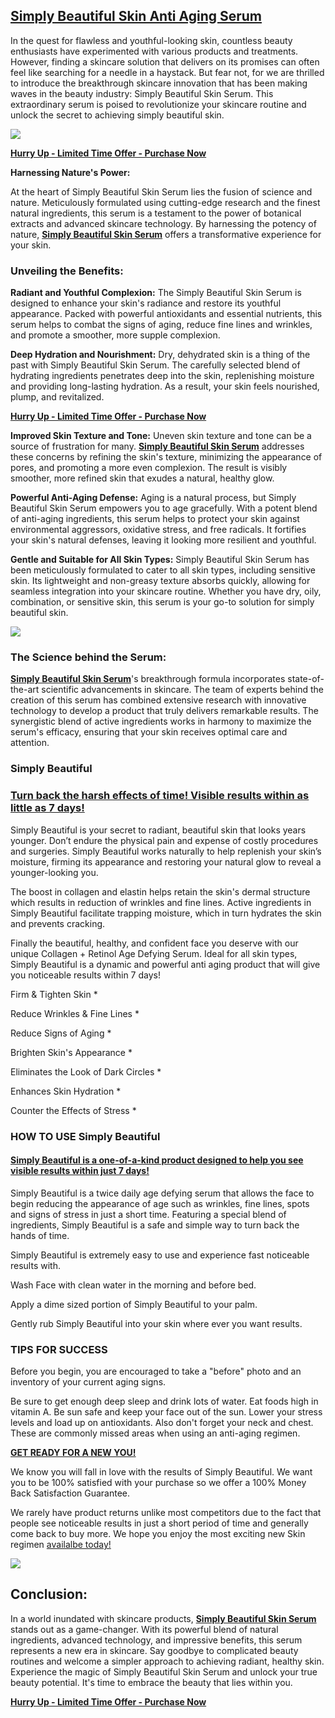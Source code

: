 **[Simply Beautiful Skin Anti Aging Serum](https://www.facebook.com/people/Simply-Beautiful-Skin-Serum/100094409645588/)**
--------------------------------------------------------------------------------------------------------------------------

In the quest for flawless and youthful-looking skin, countless beauty enthusiasts have experimented with various products and treatments. However, finding a skincare solution that delivers on its promises can often feel like searching for a needle in a haystack. But fear not, for we are thrilled to introduce the breakthrough skincare innovation that has been making waves in the beauty industry: Simply Beautiful Skin Serum. This extraordinary serum is poised to revolutionize your skincare routine and unlock the secret to achieving simply beautiful skin.

[![](https://blogger.googleusercontent.com/img/b/R29vZ2xl/AVvXsEipZzorasobzO_Ne6WZ8NmvQBB8_nYXY_94priTRn7pZekLhIVG8ahSHdk289EAZVcXKalJz7jc0gnpxnhpT6Zra_TWBdh5_j4z0AUag871fGw2YrzytXj5XTDwtBT3yJ4yAZneAu1GMijKJvh8tqS_q6xFg_ZB3T3y9GIchDiZv-tJvQ0HDruPXPQ0eB0/w640-h380/Screenshot%20(658).png)](https://www.glitco.com/get-simply-beautiful-skin-serum)

**[Hurry Up - Limited Time Offer - Purchase Now](https://www.glitco.com/get-simply-beautiful-skin-serum)**

**Harnessing Nature's Power:**

At the heart of Simply Beautiful Skin Serum lies the fusion of science and nature. Meticulously formulated using cutting-edge research and the finest natural ingredients, this serum is a testament to the power of botanical extracts and advanced skincare technology. By harnessing the potency of nature, [**Simply Beautiful Skin Serum**](https://lookerstudio.google.com/reporting/339f90f9-59d6-4418-9f59-50ea52123503) offers a transformative experience for your skin.

### **Unveiling the Benefits:**

**Radiant and Youthful Complexion:** The Simply Beautiful Skin Serum is designed to enhance your skin's radiance and restore its youthful appearance. Packed with powerful antioxidants and essential nutrients, this serum helps to combat the signs of aging, reduce fine lines and wrinkles, and promote a smoother, more supple complexion.

**Deep Hydration and Nourishment:** Dry, dehydrated skin is a thing of the past with Simply Beautiful Skin Serum. The carefully selected blend of hydrating ingredients penetrates deep into the skin, replenishing moisture and providing long-lasting hydration. As a result, your skin feels nourished, plump, and revitalized.

**[Hurry Up - Limited Time Offer - Purchase Now](https://www.glitco.com/get-simply-beautiful-skin-serum)**

**Improved Skin Texture and Tone:** Uneven skin texture and tone can be a source of frustration for many. [**Simply Beautiful Skin Serum**](https://colab.research.google.com/drive/1AXa7Z5DRwQLnFWipV5Q5mv3XTV0PmvAE?usp=sharing) addresses these concerns by refining the skin's texture, minimizing the appearance of pores, and promoting a more even complexion. The result is visibly smoother, more refined skin that exudes a natural, healthy glow.

**Powerful Anti-Aging Defense:** Aging is a natural process, but Simply Beautiful Skin Serum empowers you to age gracefully. With a potent blend of anti-aging ingredients, this serum helps to protect your skin against environmental aggressors, oxidative stress, and free radicals. It fortifies your skin's natural defenses, leaving it looking more resilient and youthful.

**Gentle and Suitable for All Skin Types:** Simply Beautiful Skin Serum has been meticulously formulated to cater to all skin types, including sensitive skin. Its lightweight and non-greasy texture absorbs quickly, allowing for seamless integration into your skincare routine. Whether you have dry, oily, combination, or sensitive skin, this serum is your go-to solution for simply beautiful skin.

[![](https://blogger.googleusercontent.com/img/b/R29vZ2xl/AVvXsEhIVr24jMYgbwtpxYaOOc48kEiwxErHnlEn85BHLQ4fSy23iGlEyn76kx0ykuCvAn-V5ZU-RxG0YLVJ2gq2l6GO-t3AkyhiyCFt345R7778gZ1zI8hhHfujV3SJcV-8Z9-bCiThGG2MCX3Y1egtHbbDotSwl7GDjnrhL0DkJ8AuAUP7zbtEEX_dq2kRLIA/w640-h382/Screenshot%20(657).png)](https://www.glitco.com/get-simply-beautiful-skin-serum)

### **The Science behind the Serum:**

[**Simply Beautiful Skin Serum**](https://sites.google.com/view/radiantglow-simplybeautifulski/home)'s breakthrough formula incorporates state-of-the-art scientific advancements in skincare. The team of experts behind the creation of this serum has combined extensive research with innovative technology to develop a product that truly delivers remarkable results. The synergistic blend of active ingredients works in harmony to maximize the serum's efficacy, ensuring that your skin receives optimal care and attention.

### **Simply Beautiful**

### [Turn back the harsh effects of time! Visible results within as little as 7 days!](https://www.glitco.com/get-simply-beautiful-skin-serum)

Simply Beautiful is your secret to radiant, beautiful skin that looks years younger. Don’t endure the physical pain and expense of costly procedures and surgeries. Simply Beautiful works naturally to help replenish your skin’s moisture, firming its appearance and restoring your natural glow to reveal a younger-looking you.

The boost in collagen and elastin helps retain the skin's dermal structure which results in reduction of wrinkles and fine lines. Active ingredients in Simply Beautiful facilitate trapping moisture, which in turn hydrates the skin and prevents cracking.

Finally the beautiful, healthy, and confident face you deserve with our unique Collagen + Retinol Age Defying Serum. Ideal for all skin types, Simply Beautiful is a dynamic and powerful anti aging product that will give you noticeable results within 7 days!

Firm & Tighten Skin \*

Reduce Wrinkles & Fine Lines \*

Reduce Signs of Aging \*

Brighten Skin's Appearance \*

Eliminates the Look of Dark Circles \*

Enhances Skin Hydration \*

Counter the Effects of Stress \*

### **HOW TO USE Simply Beautiful**

#### [Simply Beautiful is a one-of-a-kind product designed to help you see visible results within just 7 days!](https://www.glitco.com/get-simply-beautiful-skin-serum)

Simply Beautiful is a twice daily age defying serum that allows the face to begin reducing the appearance of age such as wrinkles, fine lines, spots and signs of stress in just a short time. Featuring a special blend of ingredients, Simply Beautiful is a safe and simple way to turn back the hands of time.

Simply Beautiful is extremely easy to use and experience fast noticeable results with.

Wash Face with clean water in the morning and before bed.

Apply a dime sized portion of Simply Beautiful to your palm.

Gently rub Simply Beautiful into your skin where ever you want results.

### **TIPS FOR SUCCESS**

Before you begin, you are encouraged to take a "before" photo and an inventory of your current aging signs.

Be sure to get enough deep sleep and drink lots of water. Eat foods high in vitamin A. Be sun safe and keep your face out of the sun. Lower your stress levels and load up on antioxidants. Also don't forget your neck and chest. These are commonly missed areas when using an anti-aging regimen.

[**GET READY FOR A NEW YOU!**](https://www.glitco.com/get-simply-beautiful-skin-serum)

We know you will fall in love with the results of Simply Beautiful. We want you to be 100% satisfied with your purchase so we offer a 100% Money Back Satisfaction Guarantee.

We rarely have product returns unlike most competitors due to the fact that people see noticeable results in just a short period of time and generally come back to buy more. We hope you enjoy the most exciting new Skin regimen [availalbe today!](https://www.glitco.com/get-simply-beautiful-skin-serum)

[![](https://blogger.googleusercontent.com/img/b/R29vZ2xl/AVvXsEijaYbpJZYl8QVwvZxDZb39hllTuEzzhyh0d1RWAkkmJaBCfwjXrAQXi9deWWGKRXyKgZ_fhZkOByrV9wV8vLUrDFfMZcAhOeZYgSc_zVzSwfHJyqenLfMTeiZJ88ecSzAlj0XnmabWivvW17gt8WebMK-uCyVZpw_nHWfYUGYfBEMwjdO7coe9pIV-NFA/w640-h308/Screenshot%20(656).png)](https://www.glitco.com/get-simply-beautiful-skin-serum)

**Conclusion:**
---------------

In a world inundated with skincare products, [**Simply Beautiful Skin Serum**](https://groups.google.com/g/simply-beautiful-serum/c/GulmxUDELnc) stands out as a game-changer. With its powerful blend of natural ingredients, advanced technology, and impressive benefits, this serum represents a new era in skincare. Say goodbye to complicated beauty routines and welcome a simpler approach to achieving radiant, healthy skin. Experience the magic of Simply Beautiful Skin Serum and unlock your true beauty potential. It's time to embrace the beauty that lies within you.

**[Hurry Up - Limited Time Offer - Purchase Now](https://www.glitco.com/get-simply-beautiful-skin-serum)**
